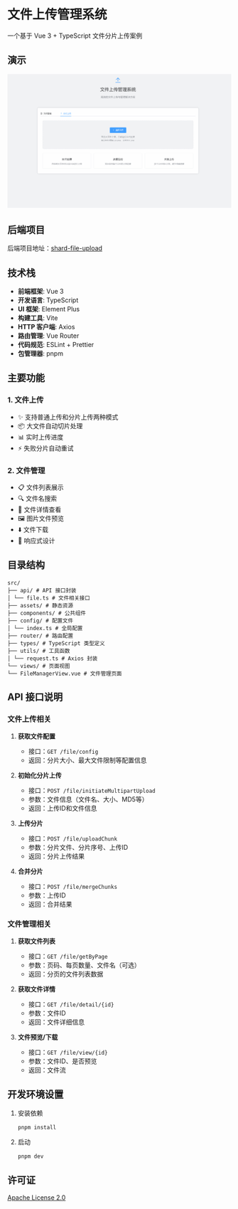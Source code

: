 # 文件上传管理系统

一个基于 Vue 3 + TypeScript 文件分片上传案例

## 演示

![演示](./github-gif.gif)

## 后端项目

后端项目地址：[shard-file-upload](https://github.com/uluckyXH/shard-file-upload)

## 技术栈

- **前端框架**: Vue 3
- **开发语言**: TypeScript
- **UI 框架**: Element Plus
- **构建工具**: Vite
- **HTTP 客户端**: Axios
- **路由管理**: Vue Router
- **代码规范**: ESLint + Prettier
- **包管理器**: pnpm

## 主要功能

### 1. 文件上传

- ✨ 支持普通上传和分片上传两种模式
- 📦 大文件自动切片处理
- 📊 实时上传进度
- ⚡ 失败分片自动重试

### 2. 文件管理

- 📋 文件列表展示
- 🔍 文件名搜索
- 📄 文件详情查看
- 🖼️ 图片文件预览
- ⬇️ 文件下载
- 📱 响应式设计

## 目录结构

```
src/
├── api/ # API 接口封装
│ └── file.ts # 文件相关接口
├── assets/ # 静态资源
├── components/ # 公共组件
├── config/ # 配置文件
│ └── index.ts # 全局配置
├── router/ # 路由配置
├── types/ # TypeScript 类型定义
├── utils/ # 工具函数
│ └── request.ts # Axios 封装
└── views/ # 页面视图
└── FileManagerView.vue # 文件管理页面
```

## API 接口说明

### 文件上传相关

1. **获取文件配置**

   - 接口：`GET /file/config`
   - 返回：分片大小、最大文件限制等配置信息

2. **初始化分片上传**

   - 接口：`POST /file/initiateMultipartUpload`
   - 参数：文件信息（文件名、大小、MD5等）
   - 返回：上传ID和文件信息

3. **上传分片**

   - 接口：`POST /file/uploadChunk`
   - 参数：分片文件、分片序号、上传ID
   - 返回：分片上传结果

4. **合并分片**
   - 接口：`POST /file/mergeChunks`
   - 参数：上传ID
   - 返回：合并结果

### 文件管理相关

1. **获取文件列表**

   - 接口：`GET /file/getByPage`
   - 参数：页码、每页数量、文件名（可选）
   - 返回：分页的文件列表数据

2. **获取文件详情**

   - 接口：`GET /file/detail/{id}`
   - 参数：文件ID
   - 返回：文件详细信息

3. **文件预览/下载**
   - 接口：`GET /file/view/{id}`
   - 参数：文件ID、是否预览
   - 返回：文件流

## 开发环境设置

1. 安装依赖

   ```bash
   pnpm install
   ```

2. 启动

   ```bash
   pnpm dev
   ```

## 许可证

[Apache License 2.0](LICENSE)

